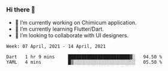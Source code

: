 ### Hi there 👋

<!--
**devcat37/devcat37** is a ✨ _special_ ✨ repository because its `README.md` (this file) appears on your GitHub profile.-->


- 🔭 I’m currently working on Chimicum application.
- 🌱 I’m currently learning Flutter/Dart.
- 👯 I’m looking to collaborate with UI designers.
<!-- - 🤔 I’m looking for help with ... -->

<!--START_SECTION:waka-->
```text
Week: 07 April, 2021 - 14 April, 2021

Dart   1 hr 9 mins     ███████████████████████▓░   94.50 % 
YAML   4 mins          █▒░░░░░░░░░░░░░░░░░░░░░░░   05.50 % 
```
<!--END_SECTION:waka-->
